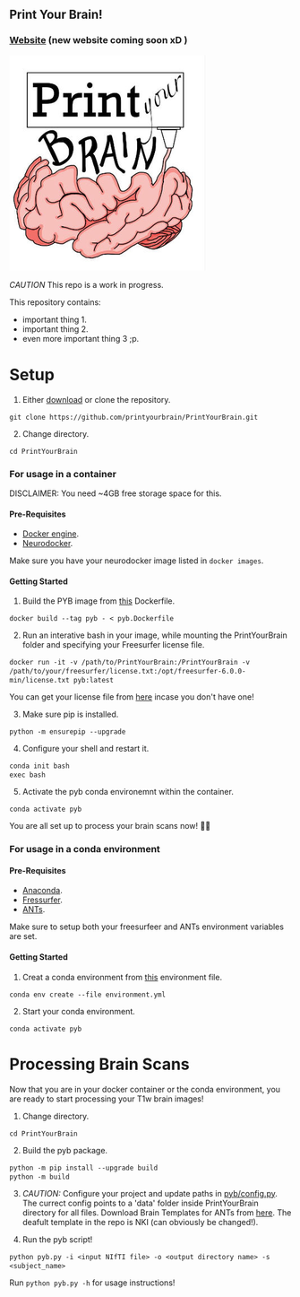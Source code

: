 ## Print Your Brain!

### [Website](https://www.ewi-psy.fu-berlin.de/en/v/ccnb/news_events/2021_04_28_Print-your-Brain.html) (new website coming soon xD )

![Teaser image](images/print-your-brain_logo_jpeg.jpg)

*CAUTION*  This repo is a work in progress.

This repository contains:

* important thing 1.
* important thing 2.
* even more important thing 3 ;p.

# Setup

1. Either [download](https://github.com/printyourbrain/PrintYourBrain/archive/refs/heads/main.zip) or clone the repository.

```
git clone https://github.com/printyourbrain/PrintYourBrain.git
```

2. Change directory.

```
cd PrintYourBrain
```

### For usage in a container

DISCLAIMER: You need ~4GB free storage space for this.

#### Pre-Requisites

* [Docker engine](https://docs.docker.com/engine/install/).
* [Neurodocker](https://www.repronim.org/neurodocker/user_guide/installation.html).

Make sure you have your neurodocker image listed in `docker images`.

#### Getting Started

1. Build the PYB image from [this](https://raw.githubusercontent.com/printyourbrain/PrintYourBrain/main/pyb.Dockerfile) Dockerfile.

```
docker build --tag pyb - < pyb.Dockerfile
```

2. Run an interative bash in your image, while mounting the PrintYourBrain folder and specifying your Freesurfer license file.

```
docker run -it -v /path/to/PrintYourBrain:/PrintYourBrain -v /path/to/your/freesurfer/license.txt:/opt/freesurfer-6.0.0-min/license.txt pyb:latest
```
You can get your license file from [here](https://surfer.nmr.mgh.harvard.edu/fswiki/License) incase you don't have one!


3. Make sure pip is installed.

```
python -m ensurepip --upgrade
```

4. Configure your shell and restart it.

```
conda init bash
exec bash
```

5. Activate the pyb conda environemnt within the container.

```
conda activate pyb
```

You are all set up to process your brain scans now! 🧠🚀


### For usage in a conda environment

#### Pre-Requisites

* [Anaconda](https://www.anaconda.com/products/individual).
* [Fressurfer](https://surfer.nmr.mgh.harvard.edu/fswiki/DownloadAndInstall).
* [ANTs](https://picsl.upenn.edu/software/ants/).

Make sure to setup both your freesurfeer and ANTs environment variables are set.

#### Getting Started

1. Creat a conda environment from [this](https://raw.githubusercontent.com/printyourbrain/PrintYourBrain/main/environment.yml) environment file.

```
conda env create --file environment.yml
```

2. Start your conda environment.


```
conda activate pyb
```

# Processing Brain Scans

Now that you are in your docker container or the conda environment, you are ready to start processing your T1w brain images!

1. Change directory.
```
cd PrintYourBrain
```

2. Build the pyb package.

```
python -m pip install --upgrade build
python -m build
```

3. *CAUTION:* Configure your project and update paths in [pyb/config.py](https://github.com/printyourbrain/PrintYourBrain/blob/main/pyb/config.py).
The currect config points to a 'data' folder inside PrintYourBrain directory for all files. Download Brain Templates for ANTs from [here](https://figshare.com/articles/dataset/ANTs_ANTsR_Brain_Templates/915436). The deafult template in the repo is NKI (can obviously be changed!).

4. Run the pyb script!

```
python pyb.py -i <input NIfTI file> -o <output directory name> -s <subject_name>
```

Run `python pyb.py -h` for usage instructions!

